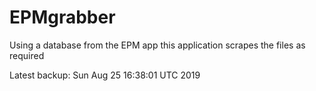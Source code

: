 # EPMgrabber
Using a database from the EPM app this application scrapes the files as required


Latest backup: Sun Aug 25 16:38:01 UTC 2019
